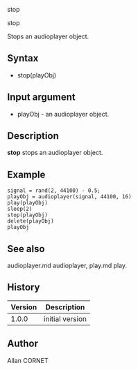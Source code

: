 



stop


stop

Stops an audioplayer object.

## Syntax

- stop(playObj)

## Input argument

 - playObj - an audioplayer object.

## Description

<b>stop</b> stops an audioplayer object.

## Example

```Nelson
signal = rand(2, 44100) - 0.5;
playObj = audioplayer(signal, 44100, 16)
play(playObj)
sleep(2)
stop(playObj)
delete(playObj)
playObj
```

## See also

audioplayer.md audioplayer, play.md play.
## History

|Version|Description|
|------|------|
|1.0.0|initial version|


## Author

Allan CORNET



